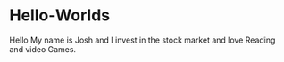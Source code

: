 # Hello-Worlds
Hello My name is Josh and I invest in the stock market and love Reading and video Games.

